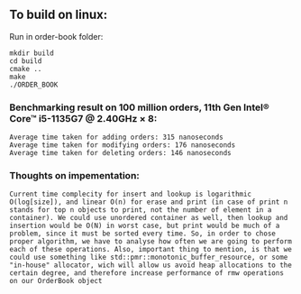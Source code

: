 ## To build on linux:

Run in order-book folder:
```
mkdir build
cd build
cmake ..
make
./ORDER_BOOK 
```

### Benchmarking result on 100 million orders, 11th Gen Intel® Core™ i5-1135G7 @ 2.40GHz × 8:
```
Average time taken for adding orders: 315 nanoseconds
Average time taken for modifying orders: 176 nanoseconds
Average time taken for deleting orders: 146 nanoseconds
```

### Thoughts on impementation:
`Current time complecity for insert and lookup is logarithmic O(log[size]), and linear O(n) for erase and print (in case of print n stands for top n objects to print, not the number of element in a container). We could use unordered container as well, then lookup and insertion would be O(N) in worst case, but print would be much of a problem, since it must be sorted every time. So, in order to chose proper algorithm, we have to analyse how often we are going to perform each of these operations. Also, important thing to mention, is that we could use something like std::pmr::monotonic_buffer_resource, or some "in-house" allocator, wich will allow us avoid heap allocations to the certain degree, and therefore increase performance of rmw operations on our OrderBook object`
